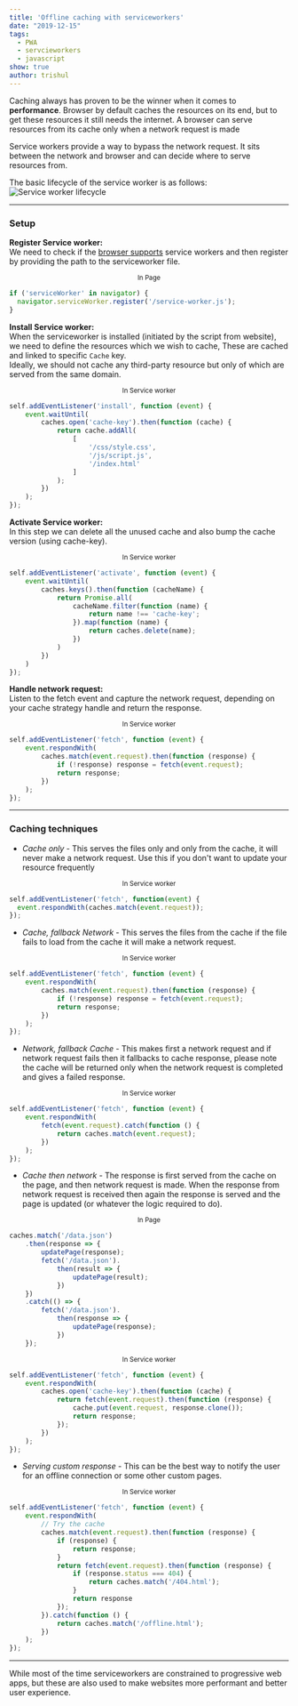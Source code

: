 ```yaml
---
title: 'Offline caching with serviceworkers'
date: "2019-12-15"
tags:
  - PWA
  - servcieworkers
  - javascript
show: true
author: trishul
---
```


Caching always has proven to be the winner when it comes to **performance**.
Browser by default caches the resources on its end, but to get these resources it still needs the internet. A browser can serve resources from its cache only when a network request is made

Service workers provide a way to bypass the network request. It sits between the network and browser and can decide where to serve resources from.

The basic lifecycle of the service worker is as follows:
![Service worker lifecycle](sw-lifecycle.png)

***
### Setup

**Register Service worker:**  
We need to check if the [browser supports](https://caniuse.com/#feat=serviceworkers) service workers and then register by providing the path to the serviceworker file.

<center><sub>In Page</sub></center>

```javascript
if ('serviceWorker' in navigator) {
  navigator.serviceWorker.register('/service-worker.js');
}
```

**Install Service worker:**  
When the serviceworker is installed (initiated by the script from website), we need to define the resources which we wish to cache, These are cached and linked to specific `Cache` key.  
Ideally, we should not cache any third-party resource but only of which are served from the same domain.
<center><sub>In Service worker</sub></center>

```javascript
self.addEventListener('install', function (event) {
	event.waitUntil(
		caches.open('cache-key').then(function (cache) {
			return cache.addAll(
				[
					'/css/style.css',
					'/js/script.js',
					'/index.html'
				]
			);
		})
	);
});
```

**Activate Service worker:**  
In this step we can delete all the unused cache and also bump the cache version (using cache-key).
<center><sub>In Service worker</sub></center>

```javascript
self.addEventListener('activate', function (event) {
	event.waitUntil(
		caches.keys().then(function (cacheName) {
			return Promise.all(
				cacheName.filter(function (name) {
					return name !== 'cache-key';
				}).map(function (name) {
					return caches.delete(name);
				})
			)
		})
	)
});
```

**Handle network request:**  
Listen to the fetch event and capture the network request, depending on your cache strategy handle and return the response.
<center><sub>In Service worker</sub></center>

```javascript
self.addEventListener('fetch', function (event) {
	event.respondWith(
		caches.match(event.request).then(function (response) {
			if (!response) response = fetch(event.request);
			return response;
		})
	);
});
```

***
### Caching techniques

*  *Cache only* - This serves the files only and only from the cache, it will never make a network request. Use this if you don't want to update your resource frequently  

<center><sub>In Service worker</sub></center>

```javascript
self.addEventListener('fetch', function(event) {
  event.respondWith(caches.match(event.request));
});
```

*  *Cache, fallback Network* - This serves the files from the cache if the file fails to load from the cache it will make a network request.  

<center><sub>In Service worker</sub></center>

```javascript
self.addEventListener('fetch', function (event) {
	event.respondWith(
		caches.match(event.request).then(function (response) {
			if (!response) response = fetch(event.request);
			return response;
		})
	);
});
```
*  *Network, fallback Cache* - This makes first a network request and if network request fails then it fallbacks to cache response, please note the cache will be returned only when the network request is completed and gives a failed response.

<center><sub>In Service worker</sub></center>

```javascript
self.addEventListener('fetch', function (event) {
	event.respondWith(
		fetch(event.request).catch(function () {
			return caches.match(event.request);
		})
	);
});
```
*  *Cache then network* - The response is first served from the cache on the page, and then network request is made. When the response from network request is received then again the response is served and the page is updated (or whatever the logic required to do). 

<center><sub>In Page</sub></center>

```javascript
caches.match('/data.json')
	.then(response => {
		updatePage(response);
		fetch('/data.json').
			then(result => {
				updatePage(result);
			})
	})
	.catch(() => {
		fetch('/data.json').
			then(response => {
				updatePage(response);
			})
	});
```
<center><sub>In Service worker</sub></center>

```javascript
self.addEventListener('fetch', function (event) {
	event.respondWith(
		caches.open('cache-key').then(function (cache) {
			return fetch(event.request).then(function (response) {
				cache.put(event.request, response.clone());
				return response;
			});
		})
	);
});
```

*  *Serving custom response* - This can be the best way to notify the user for an offline connection or some other custom pages.  

<center><sub>In Service worker</sub></center>

```javascript
self.addEventListener('fetch', function (event) {
	event.respondWith(
		// Try the cache
		caches.match(event.request).then(function (response) {
			if (response) {
				return response;
			}
			return fetch(event.request).then(function (response) {
				if (response.status === 404) {
					return caches.match('/404.html');
				}
				return response
			});
		}).catch(function () {
			return caches.match('/offline.html');
		})
	);
});
```

***
While most of the time serviceworkers are constrained to progressive web apps, but these are also used to make websites more performant and better user experience.  
